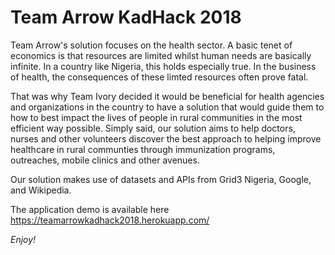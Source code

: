 # Team Arrow KadHack 2018

Team Arrow's solution focuses on the health sector.
A basic tenet of economics is that resources are limited whilst human needs are basically infinite. In a country like Nigeria, this holds especially true. In the business of health, the consequences of these limted resources often prove fatal.

That was why Team Ivory decided it would be beneficial for health agencies and organizations in the country to have a solution that would guide them to how to best impact the lives of people in rural communities in the most efficient way possible. Simply said, our solution aims to help doctors, nurses and other volunteers discover the best approach to helping improve healthcare in rural communties through immunization programs, outreaches, mobile clinics and other avenues.

Our solution makes use of datasets and APIs from Grid3 Nigeria, Google, and Wikipedia.

The application demo is available here https://teamarrowkadhack2018.herokuapp.com/

*Enjoy!*

